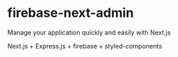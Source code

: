# firebase-next-admin

Manage your application quickly and easily with Next.js

Next.js + Express.js + firebase + styled-components